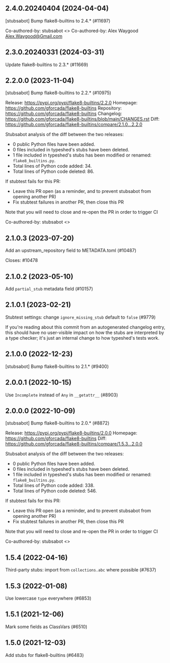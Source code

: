 ## 2.4.0.20240404 (2024-04-04)

[stubsabot] Bump flake8-builtins to 2.4.* (#11697)

Co-authored-by: stubsabot <>
Co-authored-by: Alex Waygood <Alex.Waygood@Gmail.com>

## 2.3.0.20240331 (2024-03-31)

Update flake8-builtins to 2.3.* (#11669)

## 2.2.0.0 (2023-11-04)

[stubsabot] Bump flake8-builtins to 2.2.* (#10975)

Release: https://pypi.org/pypi/flake8-builtins/2.2.0
Homepage: https://github.com/gforcada/flake8-builtins
Repository: https://github.com/gforcada/flake8-builtins
Changelog: https://github.com/gforcada/flake8-builtins/blob/main/CHANGES.rst
Diff: https://github.com/gforcada/flake8-builtins/compare/2.1.0...2.2.0

Stubsabot analysis of the diff between the two releases:
 - 0 public Python files have been added.
 - 0 files included in typeshed's stubs have been deleted.
 - 1 file included in typeshed's stubs has been modified or renamed: `flake8_builtins.py`.
 - Total lines of Python code added: 34.
 - Total lines of Python code deleted: 86.

If stubtest fails for this PR:
- Leave this PR open (as a reminder, and to prevent stubsabot from opening another PR)
- Fix stubtest failures in another PR, then close this PR

Note that you will need to close and re-open the PR in order to trigger CI

Co-authored-by: stubsabot <>

## 2.1.0.3 (2023-07-20)

Add an upstream_repository field to METADATA.toml (#10487)

Closes: #10478

## 2.1.0.2 (2023-05-10)

Add `partial_stub` metadata field (#10157)

## 2.1.0.1 (2023-02-21)

Stubtest settings: change `ignore_missing_stub` default to `false` (#9779)

If you're reading about this commit from an autogenerated changelog entry, this should have no user-visible impact on how the stubs are interpreted by a type checker; it's just an internal change to how typeshed's tests work.

## 2.1.0.0 (2022-12-23)

[stubsabot] Bump flake8-builtins to 2.1.* (#9400)

## 2.0.0.1 (2022-10-15)

Use `Incomplete` instead of `Any` in `__getattr__` (#8903)

## 2.0.0.0 (2022-10-09)

[stubsabot] Bump flake8-builtins to 2.0.* (#8872)

Release: https://pypi.org/pypi/flake8-builtins/2.0.0
Homepage: https://github.com/gforcada/flake8-builtins
Diff: https://github.com/gforcada/flake8-builtins/compare/1.5.3...2.0.0

Stubsabot analysis of the diff between the two releases:
 - 0 public Python files have been added.
 - 0 files included in typeshed's stubs have been deleted.
 - 1 file included in typeshed's stubs has been modified or renamed: `flake8_builtins.py`.
 - Total lines of Python code added: 338.
 - Total lines of Python code deleted: 546.

If stubtest fails for this PR:
- Leave this PR open (as a reminder, and to prevent stubsabot from opening another PR)
- Fix stubtest failures in another PR, then close this PR

Note that you will need to close and re-open the PR in order to trigger CI

Co-authored-by: stubsabot <>

## 1.5.4 (2022-04-16)

Third-party stubs: import from `collections.abc` where possible (#7637)

## 1.5.3 (2022-01-08)

Use lowercase `type` everywhere (#6853)

## 1.5.1 (2021-12-06)

Mark some fields as ClassVars (#6510)

## 1.5.0 (2021-12-03)

Add stubs for flake8-builtins (#6483)


